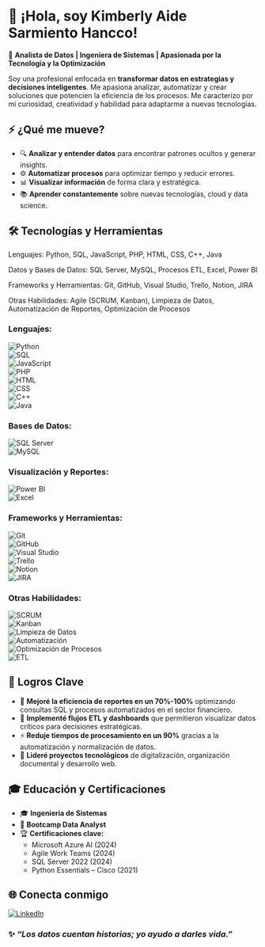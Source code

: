 # 👋 ¡Hola, soy Kimberly Aide Sarmiento Hancco!  
🎯 **Analista de Datos | Ingeniera de Sistemas | Apasionada por la Tecnología y la Optimización**  

Soy una profesional enfocada en **transformar datos en estrategias y decisiones inteligentes**. Me apasiona analizar, automatizar y crear soluciones que potencien la eficiencia de los procesos. Me caracterizo por mi curiosidad, creatividad y habilidad para adaptarme a nuevas tecnologías.

## ⚡ **¿Qué me mueve?**  
- 🔍 **Analizar y entender datos** para encontrar patrones ocultos y generar insights.  
- ⚙️ **Automatizar procesos** para optimizar tiempo y reducir errores.  
- 📊 **Visualizar información** de forma clara y estratégica.  
- 📚 **Aprender constantemente** sobre nuevas tecnologías, cloud y data science.  

## 🛠️ **Tecnologías y Herramientas**  

Lenguajes: Python, SQL, JavaScript, PHP, HTML, CSS, C++, Java

Datos y Bases de Datos: SQL Server, MySQL, Procesos ETL, Excel, Power BI

Frameworks y Herramientas: Git, GitHub, Visual Studio, Trello, Notion, JIRA

Otras Habilidades: Agile (SCRUM, Kanban), Limpieza de Datos, Automatización de Reportes, Optimización de Procesos

### **Lenguajes:**  
![Python](https://img.shields.io/badge/Python-3776AB?style=flat-square&logo=python&logoColor=white)  
![SQL](https://img.shields.io/badge/SQL-4479A1?style=flat-square&logo=database&logoColor=white)  
![JavaScript](https://img.shields.io/badge/JavaScript-F7DF1E?style=flat-square&logo=javascript&logoColor=black)  
![PHP](https://img.shields.io/badge/PHP-777BB4?style=flat-square&logo=php&logoColor=white)  
![HTML](https://img.shields.io/badge/HTML5-E34F26?style=flat-square&logo=html5&logoColor=white)  
![CSS](https://img.shields.io/badge/CSS3-1572B6?style=flat-square&logo=css3&logoColor=white)  
![C++](https://img.shields.io/badge/C++-00599C?style=flat-square&logo=cplusplus&logoColor=white)  
![Java](https://img.shields.io/badge/Java-007396?style=flat-square&logo=java&logoColor=white)  

### **Bases de Datos:**  
![SQL Server](https://img.shields.io/badge/SQL_Server-CC2927?style=flat-square&logo=microsoft-sql-server&logoColor=white)  
![MySQL](https://img.shields.io/badge/MySQL-4479A1?style=flat-square&logo=mysql&logoColor=white)  

### **Visualización y Reportes:**  
![Power BI](https://img.shields.io/badge/Power_BI-F2C811?style=flat-square&logo=powerbi&logoColor=black)  
![Excel](https://img.shields.io/badge/Excel-217346?style=flat-square&logo=microsoft-excel&logoColor=white)  

### **Frameworks y Herramientas:**  
![Git](https://img.shields.io/badge/Git-F05032?style=flat-square&logo=git&logoColor=white)  
![GitHub](https://img.shields.io/badge/GitHub-181717?style=flat-square&logo=github&logoColor=white)  
![Visual Studio](https://img.shields.io/badge/Visual_Studio-5C2D91?style=flat-square&logo=visual-studio&logoColor=white)  
![Trello](https://img.shields.io/badge/Trello-0052CC?style=flat-square&logo=trello&logoColor=white)  
![Notion](https://img.shields.io/badge/Notion-000000?style=flat-square&logo=notion&logoColor=white)  
![JIRA](https://img.shields.io/badge/JIRA-0052CC?style=flat-square&logo=jira&logoColor=white)  

### **Otras Habilidades:**  
![SCRUM](https://img.shields.io/badge/SCRUM-FF6F00?style=flat-square&logo=scrumalliance&logoColor=white)  
![Kanban](https://img.shields.io/badge/Kanban-009688?style=flat-square&logo=kanban&logoColor=white)  
![Limpieza de Datos](https://img.shields.io/badge/Limpieza_de_Datos-4B0082?style=flat-square&logo=data&logoColor=white)  
![Automatización](https://img.shields.io/badge/Automatización-FF4088?style=flat-square&logo=processwire&logoColor=white)  
![Optimización de Procesos](https://img.shields.io/badge/Optimización_de_Procesos-795548?style=flat-square&logo=processwire&logoColor=white)  
![ETL](https://img.shields.io/badge/ETL-4B0082?style=flat-square&logo=data&logoColor=white)  

## 📌 **Logros Clave**  
- 🚀 **Mejoré la eficiencia de reportes en un 70%-100%** optimizando consultas SQL y procesos automatizados en el sector financiero.  
- 🔄 **Implementé flujos ETL y dashboards** que permitieron visualizar datos críticos para decisiones estratégicas.  
- ⚡ **Reduje tiempos de procesamiento en un 90%** gracias a la automatización y normalización de datos.  
- 🧠 **Lideré proyectos tecnológicos** de digitalización, organización documental y desarrollo web.  

## 🎓 **Educación y Certificaciones**  
- 🎓 **Ingeniería de Sistemas**
- 🎯 **Bootcamp Data Analyst**
- 🏆 **Certificaciones clave:**  
  - Microsoft Azure AI (2024)  
  - Agile Work Teams (2024)  
  - SQL Server 2022 (2024)  
  - Python Essentials – Cisco (2021)  

## 🌐 **Conecta conmigo**  
[![LinkedIn](https://img.shields.io/badge/LinkedIn-0077B5?style=flat-square&logo=linkedin&logoColor=white)](https://www.linkedin.com/in/kimberlysarmientoh)  

### ✨ *“Los datos cuentan historias; yo ayudo a darles vida.”*  
